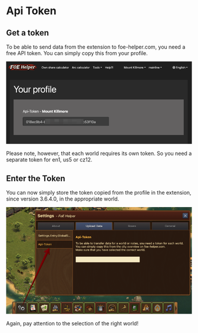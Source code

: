 # Api Token

## Get a token
To be able to send data from the extension to foe-helper.com, you need a free API token.
You can simply copy this from your profile.

![Api-Token Website](./.images/api-token.png)

<div data-gb-custom-block data-tag="hint" data-style='warning'>
Please note, however, that each world requires its own token. So you need a separate token for en1, us5 or cz12.
</div>

## Enter the Token

You can now simply store the token copied from the profile in the extension, since version 3.6.4.0, in the appropriate world.

![Api-Token Extension](./.images/extension-token.png)

<div data-gb-custom-block data-tag="hint" data-style='warning'>
Again, pay attention to the selection of the right world!
</div>